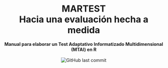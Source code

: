 
<h1 align="center">MARTEST <br> Hacia una evaluación hecha a medida</h1>

<div align="center">
  <strong>Manual para elaborar un Test Adaptativo Informatizado Multidimensional (MTAI) en R</strong>
</div>
 
<br>
<div align="center">
  <img alt="GitHub last commit" src="https://img.shields.io/github/last-commit/CPerezRuiz335/MARTEST?color=informational">
  </div>

<div align="justify">
<br>
